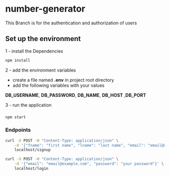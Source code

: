 # number-generator

This Branch is for the authentication and authorization of users

## Set up the environment

1 - install the Dependencies

```sh
npm install
```

2 - add the environment variables

- create a file named **.env** in project root directory
- add the following variables with your values

**DB_USERNAME**, **DB_PASSWORD**, **DB_NAME**, **DB_HOST** ,**DB_PORT**

3 - run the application

### 

```sh
npm start
```

### Endpoints

```sh
curl -X POST -H "Content-Type: application/json" \
    -d '{"fname": "first name", "lname": "last name", "email": "email@example.com", "password": "your password"}' \
    localhost/signup
```

```sh
curl -X POST -H "Content-Type: application/json" \
    -d '{"email": "email@example.com", "password": "your password"}' \
    localhost/login
```
